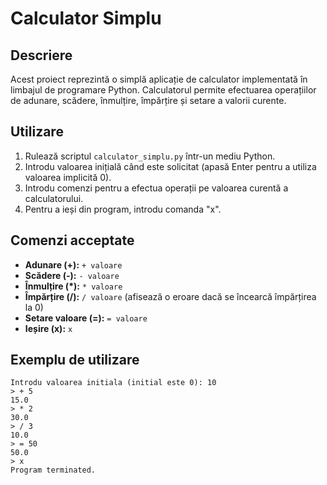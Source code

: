 # Calculator Simplu

## Descriere
Acest proiect reprezintă o simplă aplicație de calculator implementată în limbajul de programare Python. Calculatorul permite efectuarea operațiilor de adunare, scădere, înmulțire, împărțire și setare a valorii curente.

## Utilizare
1. Rulează scriptul `calculator_simplu.py` într-un mediu Python.
2. Introdu valoarea inițială când este solicitat (apasă Enter pentru a utiliza valoarea implicită 0).
3. Introdu comenzi pentru a efectua operații pe valoarea curentă a calculatorului.
4. Pentru a ieși din program, introdu comanda "x".

## Comenzi acceptate
- **Adunare (+):** `+ valoare`
- **Scădere (-):** `- valoare`
- **Înmulțire (*):** `* valoare`
- **Împărțire (/):** `/ valoare` (afisează o eroare dacă se încearcă împărțirea la 0)
- **Setare valoare (=):** `= valoare`
- **Ieșire (x):** `x`

## Exemplu de utilizare
```plaintext
Introdu valoarea initiala (initial este 0): 10
> + 5
15.0
> * 2
30.0
> / 3
10.0
> = 50
50.0
> x
Program terminated.
